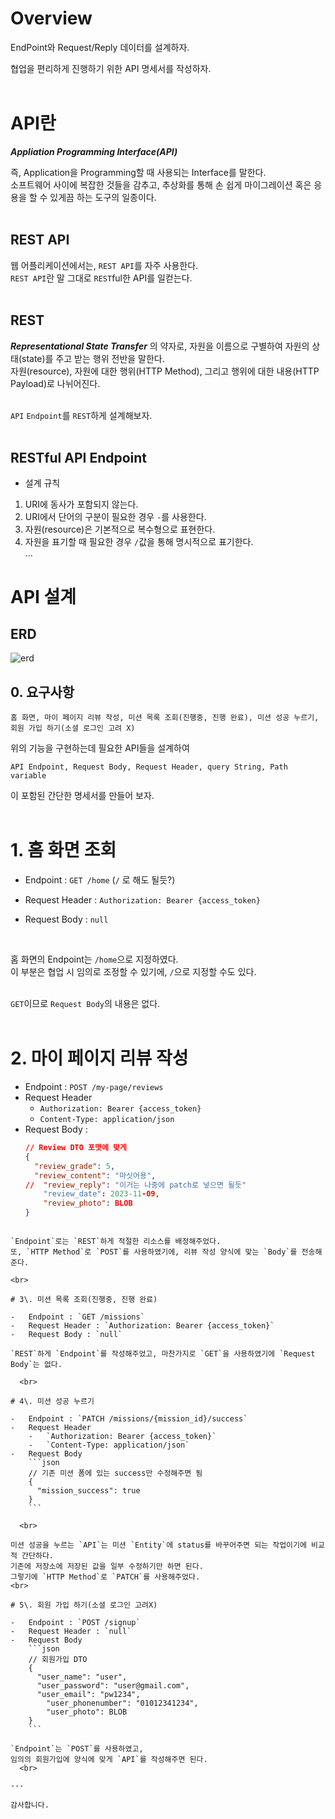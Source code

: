 # Overview

EndPoint와 Request/Reply 데이터를 설계하자.  
  
협업을 편리하게 진행하기 위한 API 명세서를 작성하자.  
  <br>

# API란

**_Appliation Programming Interface(API)_**  
  

즉, Application을 Programming할 때 사용되는 Interface를 말한다.  
소프트웨어 사이에 복잡한 것들을 감추고, 추상화를 통해 손 쉽게 마이그레이션 혹은 응용을 할 수 있게끔 하는 도구의 일종이다.  
    <br>

## REST API

웹 어플리케이션에서는, `REST API`를 자주 사용한다.  
`REST API`란 말 그대로 `REST`ful한 API를 일컫는다.  
    <br>

## REST

**_Representational State Transfer_** 의 약자로, 자원을 이름으로 구별하여 자원의 상태(state)를 주고 받는 행위 전반을 말한다.  
자원(resource), 자원에 대한 행위(HTTP Method), 그리고 행위에 대한 내용(HTTP Payload)로 나뉘어진다.  
    <br>

`API` `Endpoint`를 `REST`하게 설계해보자.  
    <br>

## RESTful API Endpoint

-   설계 규칙

1.  URI에 동사가 포함되지 않는다.
2.  URI에서 단어의 구분이 필요한 경우 `-`를 사용한다.
3.  자원(resource)은 기본적으로 복수형으로 표현한다.
4.  자원을 표기할 때 필요한 경우 `/`값을 통해 명시적으로 표기한다.  
    ...

# API 설계

## ERD

![erd](https://github.com/oxdjww/server-study/assets/102507306/8ea649d7-b1ba-4d0b-8430-b4b8ad561012)


## 0\. 요구사항

```
홈 화면, 마이 페이지 리뷰 작성, 미션 목록 조회(진행중, 진행 완료), 미션 성공 누르기,
회원 가입 하기(소셜 로그인 고려 X)
```

위의 기능을 구현하는데 필요한 API들을 설계하여

```
API Endpoint, Request Body, Request Header, query String, Path variable
```

이 포함된 간단한 명세서를 만들어 보자.  
    <br>

# 1\. 홈 화면 조회

-   Endpoint : `GET /home` (`/` 로 해도 될듯?)
-   Request Header : `Authorization: Bearer {access_token}`
-   Request Body : `null`

    <br>

홈 화면의 Endpoint는 `/home`으로 지정하였다.  
이 부분은 협업 시 임의로 조정할 수 있기에, `/`으로 지정할 수도 있다.  
    <br>

`GET`이므로 `Request Body`의 내용은 없다.  
    <br>

# 2\. 마이 페이지 리뷰 작성

-   Endpoint : `POST /my-page/reviews`
-   Request Header
    -   `Authorization: Bearer {access_token}`
    -   `Content-Type: application/json`
-   Request Body :
	```json
	// Review DTO 포맷에 맞게
	{
	  "review_grade": 5,
	  "review_content": "마싯어용",
	//  "review_reply": "이거는 나중에 patch로 넣으면 될듯"
		"review_date": 2023-11-09,
		"review_photo": BLOB
	}
```

`Endpoint`로는 `REST`하게 적절한 리소스를 배정해주었다.  
또, `HTTP Method`로 `POST`를 사용하였기에, 리뷰 작성 양식에 맞는 `Body`를 전송해준다.

<br>

# 3\. 미션 목록 조회(진행중, 진행 완료)

-   Endpoint : `GET /missions`
-   Request Header : `Authorization: Bearer {access_token}`
-   Request Body : `null`

`REST`하게 `Endpoint`를 작성해주었고, 마찬가지로 `GET`을 사용하였기에 `Request Body`는 없다.  

  <br>

# 4\. 미션 성공 누르기

-   Endpoint : `PATCH /missions/{mission_id}/success`
-   Request Header
    -   `Authorization: Bearer {access_token}`
    -   `Content-Type: application/json`
-   Request Body
	```json
	// 기존 미션 폼에 있는 success만 수정해주면 됨
	{
	  "mission_success": true
	}
	```

  <br>

미션 성공을 누르는 `API`는 미션 `Entity`에 status를 바꾸어주면 되는 작업이기에 비교적 간단하다.  
기존에 저장소에 저장된 값을 일부 수정하기만 하면 된다.  
그렇기에 `HTTP Method`로 `PATCH`를 사용해주었다.  
<br>  

# 5\. 회원 가입 하기(소셜 로그인 고려X)

-   Endpoint : `POST /signup`
-   Request Header : `null`
-   Request Body
	```json
	// 회원가입 DTO
	{
	  "user_name": "user",
	  "user_password": "user@gmail.com",
	  "user_email": "pw1234",
		"user_phonenumber": "01012341234",
		"user_photo": BLOB
	}
	```

`Endpoint`는 `POST`를 사용하였고,  
임의의 회원가입에 양식에 맞게 `API`를 작성해주면 된다.  
  <br>

---

감사합니다.
